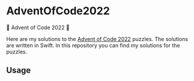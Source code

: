 # AdventOfCode2022
🎄 Advent of Code 2022 🎄

Here are my solutions to the [Advent of Code 2022](https://adventofcode.com/2022) puzzles. The solutions are written in Swift.
In this repository you can find my solutions for the puzzles.
## Usage
